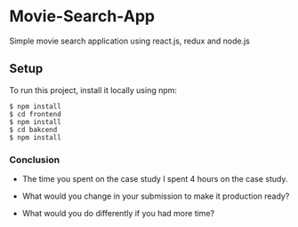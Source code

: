 # Movie-Search-App

Simple movie search application using react.js, redux and node.js

## Setup

To run this project, install it locally using npm:

```
$ npm install
$ cd frontend
$ npm install
$ cd bakcend
$ npm install
```

### Conclusion

- The time you spent on the case study
  I spent 4 hours on the case study.
- What would you change in your submission to make it production ready?

- What would you do differently if you had more time?
